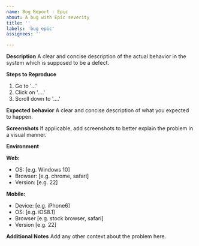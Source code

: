 ```yaml
---
name: Bug Report - Epic
about: A bug with Epic severity
title: ''
labels: 'bug epic'
assignees: ''

---
```


**Description**
A clear and concise description of the actual behavior in the system which is supposed to be a defect.

**Steps to Reproduce**

1. Go to '...'
2. Click on '....'
3. Scroll down to '....'

**Expected behavior**
A clear and concise description of what you expected to happen.

**Screenshots**
If applicable, add screenshots to better explain the problem in a visual manner.

**Environment**

**Web:**
 - OS: [e.g. Windows 10]
 - Browser: [e.g. chrome, safari]
 - Version: [e.g. 22]

**Mobile:**
 - Device: [e.g. iPhone6]
 - OS: [e.g. iOS8.1]
 - Browser [e.g. stock browser, safari]
 - Version [e.g. 22]

**Additional Notes**
Add any other context about the problem here.